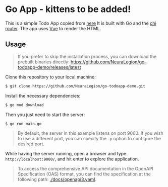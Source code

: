 # Go App - kittens to be added!
This is a simple Todo App copied from [here](https://github.com/NeuraLegion/go-todoapp-demo)
It is built with Go and the [chi router](https://github.com/go-chi/chi). The app uses [Vue](https://vuejs.org/) to render the HTML.

## Usage

> If you prefer to skip the installation process, you can download the prebuilt binaries directly: https://github.com/NeuraLegion/go-todoapp-demo/releases/latest

Clone this repository to your local machine:

```bash
$ git clone https://github.com/NeuraLegion/go-todoapp-demo.git
```

Install the necessary dependencies:

```bash
$ go mod download
```

Then you just need to start the server:

```bash
$ go run main.go
```

> By default, the server in this example listens on port 9000. If you wish to use a different port, you can specify the `-p` option to configure the desired port.

While having the server running, open a browser and type `http://localhost:9000/`, and hit enter to explore the application.

> To access the comprehensive API documentation in the OpenAPI Specification (OAS) format, you can find the specification at the following path: [./docs/openapi3.yaml](./docs/openapi3.yaml).
